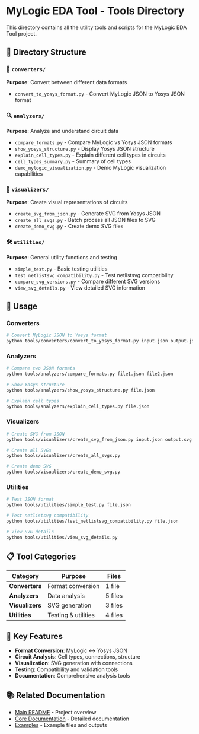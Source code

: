 # MyLogic EDA Tool - Tools Directory

This directory contains all the utility tools and scripts for the MyLogic EDA Tool project.

## 📁 Directory Structure

### 🔄 `converters/`
**Purpose**: Convert between different data formats
- `convert_to_yosys_format.py` - Convert MyLogic JSON to Yosys JSON format

### 🔍 `analyzers/`
**Purpose**: Analyze and understand circuit data
- `compare_formats.py` - Compare MyLogic vs Yosys JSON formats
- `show_yosys_structure.py` - Display Yosys JSON structure
- `explain_cell_types.py` - Explain different cell types in circuits
- `cell_types_summary.py` - Summary of cell types
- `demo_mylogic_visualization.py` - Demo MyLogic visualization capabilities

### 🎨 `visualizers/`
**Purpose**: Create visual representations of circuits
- `create_svg_from_json.py` - Generate SVG from Yosys JSON
- `create_all_svgs.py` - Batch process all JSON files to SVG
- `create_demo_svg.py` - Create demo SVG files

### 🛠️ `utilities/`
**Purpose**: General utility functions and testing
- `simple_test.py` - Basic testing utilities
- `test_netlistsvg_compatibility.py` - Test netlistsvg compatibility
- `compare_svg_versions.py` - Compare different SVG versions
- `view_svg_details.py` - View detailed SVG information

## 🚀 Usage

### Converters
```bash
# Convert MyLogic JSON to Yosys format
python tools/converters/convert_to_yosys_format.py input.json output.json
```

### Analyzers
```bash
# Compare two JSON formats
python tools/analyzers/compare_formats.py file1.json file2.json

# Show Yosys structure
python tools/analyzers/show_yosys_structure.py file.json

# Explain cell types
python tools/analyzers/explain_cell_types.py file.json
```

### Visualizers
```bash
# Create SVG from JSON
python tools/visualizers/create_svg_from_json.py input.json output.svg

# Create all SVGs
python tools/visualizers/create_all_svgs.py

# Create demo SVG
python tools/visualizers/create_demo_svg.py
```

### Utilities
```bash
# Test JSON format
python tools/utilities/simple_test.py file.json

# Test netlistsvg compatibility
python tools/utilities/test_netlistsvg_compatibility.py file.json

# View SVG details
python tools/utilities/view_svg_details.py
```

## 📋 Tool Categories

| Category | Purpose | Files |
|----------|---------|-------|
| **Converters** | Format conversion | 1 file |
| **Analyzers** | Data analysis | 5 files |
| **Visualizers** | SVG generation | 3 files |
| **Utilities** | Testing & utilities | 4 files |

## 🎯 Key Features

- **Format Conversion**: MyLogic ↔ Yosys JSON
- **Circuit Analysis**: Cell types, connections, structure
- **Visualization**: SVG generation with connections
- **Testing**: Compatibility and validation tools
- **Documentation**: Comprehensive analysis tools

## 📚 Related Documentation

- [Main README](../README.md) - Project overview
- [Core Documentation](../docs/) - Detailed documentation
- [Examples](../examples/) - Example files and outputs
